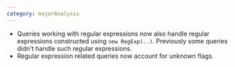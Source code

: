```yaml
---
category: majorAnalysis
---
```

* Queries working with regular expressions now also handle regular expressions constructed using `new RegExp(..)`. Previously some queries didn't handle such regular expressions. 
* Regular expression related queries now account for unknown flags.
